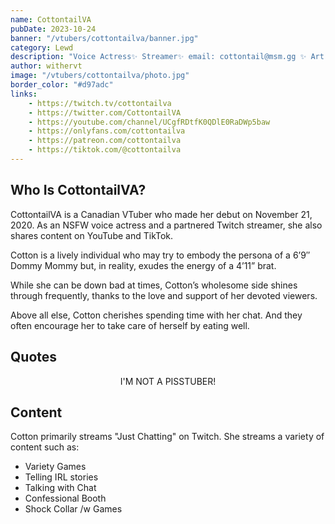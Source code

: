 ```yaml
---
name: CottontailVA
pubDate: 2023-10-24
banner: "/vtubers/cottontailva/banner.jpg"
category: Lewd
description: "Voice Actress✨ Streamer✨ email: cottontail@msm.gg ✨ Art Tag: #cottontart"
author: withervt
image: "/vtubers/cottontailva/photo.jpg"
border_color: "#d97adc"
links: 
    - https://twitch.tv/cottontailva
    - https://twitter.com/CottontailVA
    - https://youtube.com/channel/UCgfRDtfK0QDlE0RaDWp5baw
    - https://onlyfans.com/cottontailva
    - https://patreon.com/cottontailva
    - https://tiktok.com/@cottontailva
---
```


## Who Is CottontailVA?

CottontailVA is a Canadian VTuber who made her debut on November 21, 2020. As an NSFW voice actress and a partnered Twitch streamer, she also shares content on YouTube and TikTok.

Cotton is a lively individual who may try to embody the persona of a 6’9″ Dommy Mommy but, in reality, exudes the energy of a 4’11” brat.

While she can be down bad at times, Cotton’s wholesome side shines through frequently, thanks to the love and support of her devoted viewers.

Above all else, Cotton cherishes spending time with her chat. And they often encourage her to take care of herself by eating well.


## Quotes

<div style="text-align: center;">
    <quote-profile>I'M NOT A PISSTUBER!</quote-profile>
</div>

## Content

Cotton primarily streams "Just Chatting" on Twitch. She streams a variety of content such as: 

- Variety Games
- Telling IRL stories
- Talking with Chat
- Confessional Booth
- Shock Collar /w Games